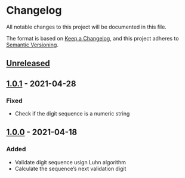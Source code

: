 # Changelog

All notable changes to this project will be documented in this file.

The format is based on [Keep a Changelog](https://keepachangelog.com/en/1.0.0/),
and this project adheres to [Semantic Versioning](https://semver.org/spec/v2.0.0.html).

## [Unreleased]

## [1.0.1] - 2021-04-28

### Fixed

- Check if the digit sequence is a numeric string

## [1.0.0] - 2021-04-18

### Added

- Validate digit sequence usign Luhn algorithm
- Calculate the sequence’s next validation digit

[unreleased]: https://github.com/poremski/luhncalc/compare/v1.0.1...develop
[1.0.1]: https://github.com/poremski/luhncalc/releases/tag/v1.0.1
[1.0.0]: https://github.com/poremski/luhncalc/releases/tag/v1.0.0

